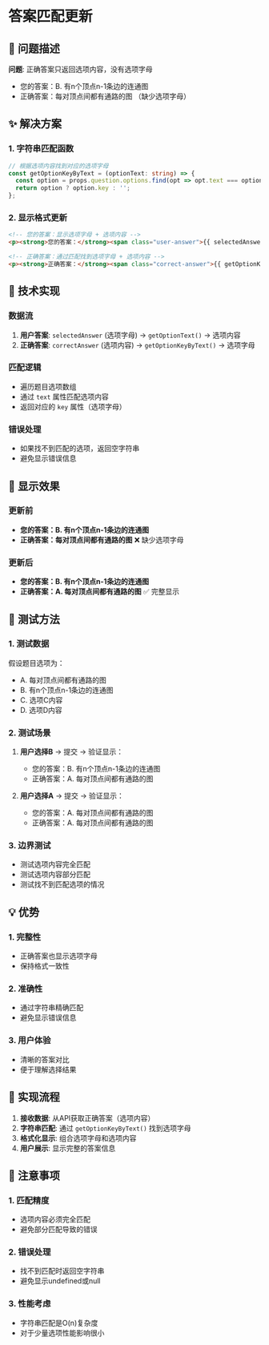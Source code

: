# 答案匹配更新

## 🎯 问题描述

**问题**: 正确答案只返回选项内容，没有选项字母
- 您的答案：B. 有n个顶点n-1条边的连通图
- 正确答案：每对顶点间都有通路的图 （缺少选项字母）

## ✨ 解决方案

### 1. 字符串匹配函数
```typescript
// 根据选项内容找到对应的选项字母
const getOptionKeyByText = (optionText: string) => {
  const option = props.question.options.find(opt => opt.text === optionText);
  return option ? option.key : '';
};
```

### 2. 显示格式更新
```html
<!-- 您的答案：显示选项字母 + 选项内容 -->
<p><strong>您的答案：</strong><span class="user-answer">{{ selectedAnswer }}. {{ getOptionText(selectedAnswer) }}</span></p>

<!-- 正确答案：通过匹配找到选项字母 + 选项内容 -->
<p><strong>正确答案：</strong><span class="correct-answer">{{ getOptionKeyByText(correctAnswer) }}. {{ correctAnswer }}</span></p>
```

## 🔧 技术实现

### 数据流
1. **用户答案**: `selectedAnswer` (选项字母) → `getOptionText()` → 选项内容
2. **正确答案**: `correctAnswer` (选项内容) → `getOptionKeyByText()` → 选项字母

### 匹配逻辑
- 遍历题目选项数组
- 通过 `text` 属性匹配选项内容
- 返回对应的 `key` 属性（选项字母）

### 错误处理
- 如果找不到匹配的选项，返回空字符串
- 避免显示错误信息

## 📱 显示效果

### 更新前
- **您的答案：B. 有n个顶点n-1条边的连通图**
- **正确答案：每对顶点间都有通路的图** ❌ 缺少选项字母

### 更新后
- **您的答案：B. 有n个顶点n-1条边的连通图**
- **正确答案：A. 每对顶点间都有通路的图** ✅ 完整显示

## 🧪 测试方法

### 1. 测试数据
假设题目选项为：
- A. 每对顶点间都有通路的图
- B. 有n个顶点n-1条边的连通图
- C. 选项C内容
- D. 选项D内容

### 2. 测试场景
1. **用户选择B** → 提交 → 验证显示：
   - 您的答案：B. 有n个顶点n-1条边的连通图
   - 正确答案：A. 每对顶点间都有通路的图

2. **用户选择A** → 提交 → 验证显示：
   - 您的答案：A. 每对顶点间都有通路的图
   - 正确答案：A. 每对顶点间都有通路的图

### 3. 边界测试
- 测试选项内容完全匹配
- 测试选项内容部分匹配
- 测试找不到匹配选项的情况

## 💡 优势

### 1. 完整性
- 正确答案也显示选项字母
- 保持格式一致性

### 2. 准确性
- 通过字符串精确匹配
- 避免显示错误信息

### 3. 用户体验
- 清晰的答案对比
- 便于理解选择结果

## 🔄 实现流程

1. **接收数据**: 从API获取正确答案（选项内容）
2. **字符串匹配**: 通过 `getOptionKeyByText()` 找到选项字母
3. **格式化显示**: 组合选项字母和选项内容
4. **用户展示**: 显示完整的答案信息

## 🚨 注意事项

### 1. 匹配精度
- 选项内容必须完全匹配
- 避免部分匹配导致的错误

### 2. 错误处理
- 找不到匹配时返回空字符串
- 避免显示undefined或null

### 3. 性能考虑
- 字符串匹配是O(n)复杂度
- 对于少量选项性能影响很小
